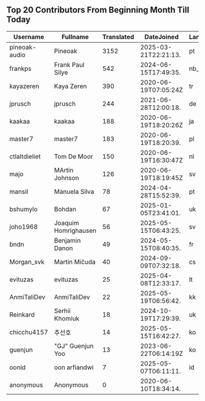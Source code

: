 ## Top 20 Contributors From Beginning Month Till Today ##
|Username|Fullname|Translated|DateJoined|Language|
|--------|--------|----------|----------|-------|
|pineoak-audio|Pineoak|3152|2025-03-21T22:21:13.|pt|
|frankps|Frank Paul Silye|542|2024-06-15T17:49:35.|nb_NO|
|kayazeren|Kaya Zeren|390|2020-06-19T07:05:24Z|tr|
|jprusch|jprusch|244|2021-06-28T12:00:18.|de|
|kaakaa|kaakaa|188|2020-06-19T18:20:26Z|ja|
|master7|master7|183|2020-06-19T18:20:39.|pl|
|ctlaltdieliet|Tom De Moor|150|2020-06-19T16:30:47Z|nl|
|majo|MArtin Johnson|126|2020-06-19T18:19:45Z|sv|
|mansil|Manuela Silva|78|2024-04-28T15:52:39.|pt|
|bshumylo|Bohdan|67|2025-01-05T23:41:01.|uk|
|joho1968|Joaquim Homrighausen|56|2025-05-15T06:43:25.|sv|
|bndn|Benjamin Danon|49|2024-05-15T08:40:35.|fr|
|Morgan_svk|Martin Mičuda|40|2024-09-09T07:32:18.|cs|
|evituzas|evituzas|25|2025-04-08T12:33:17.|lt|
|AnmiTaliDev|AnmiTaliDev|22|2025-05-19T06:56:42.|kk|
|Reinkard|Serhii Khomiuk|18|2024-10-19T17:29:39.|uk|
|chicchu4157|추선호|14|2025-05-15T16:42:27.|ko|
|guenjun|"GJ" Guenjun Yoo|13|2023-06-22T06:14:19Z|ko|
|oonid|oon arfiandwi|7|2025-05-07T06:11:11.|id|
|anonymous|Anonymous|0|2020-06-10T18:34:14.||
